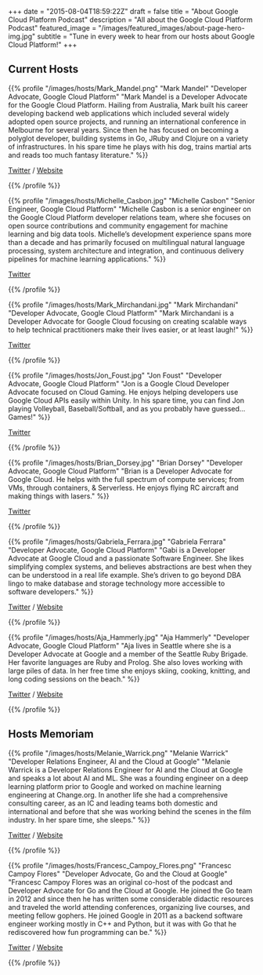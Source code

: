 +++
date = "2015-08-04T18:59:22Z"
draft = false
title = "About Google Cloud Platform Podcast"
description = "All about the Google Cloud Platform Podcast"
featured_image = "/images/featured_images/about-page-hero-img.jpg"
subtitle = "Tune in every week to hear from our hosts about Google Cloud Platform!"
+++


<div class="row">
   <div class="col-12 text-left">

   <h2>Current Hosts</h2>

   </div>

  <div class="col-12">

{{% profile 
	"/images/hosts/Mark_Mandel.png" 
	"Mark Mandel" 
	"Developer Advocate, Google Cloud Platform" 
	"Mark Mandel is a Developer Advocate for the Google Cloud Platform. Hailing from Australia, Mark built his career developing backend web applications which included several widely adopted open source projects, and running an international conference in Melbourne for several years. Since then he has focused on becoming a polyglot developer, building systems in Go, JRuby and Clojure on a variety of infrastructures. In his spare time he plays with his dog, trains martial arts and reads too much fantasy literature."
%}}

[Twitter](https://www.twitter.com/neurotic) / 
[Website](http://www.compoundtheory.com)

{{% /profile %}}

  </div>

  <div class="col-12">

{{% profile 
	"/images/hosts/Michelle_Casbon.jpg" 
	"Michelle Casbon" 
	"Senior Engineer, Google Cloud Platform"
	"Michelle Casbon is a senior engineer on the Google Cloud Platform developer relations team, where she focuses on open source contributions and community engagement for machine learning and big data tools. Michelle’s development experience spans more than a decade and has primarily focused on multilingual natural language processing, system architecture and integration, and continuous delivery pipelines for machine learning applications." 
%}}

[Twitter](https://twitter.com/texasmichelle)

{{% /profile %}}

   </div>

  <div class="col-12">

{{% profile 
	"/images/hosts/Mark_Mirchandani.jpg" 
	"Mark Mirchandani" 
	"Developer Advocate, Google Cloud Platform"
	"Mark Mirchandani is a Developer Advocate for Google Cloud focusing on creating scalable ways to help technical practitioners make their lives easier, or at least laugh!" 
%}}

[Twitter](https://twitter.com/markmirch)

{{% /profile %}}

   </div>

  <div class="col-12">

{{% profile 
	"/images/hosts/Jon_Foust.jpg" 
	"Jon Foust" 
	"Developer Advocate, Google Cloud Platform"
	"Jon is a Google Cloud Developer Advocate focused on Cloud Gaming. He enjoys helping developers use Google Cloud APIs easily within Unity. In his spare time, you can find Jon playing Volleyball, Baseball/Softball, and as you probably have guessed... Games!" 
%}}

[Twitter](https://twitter.com/syntxerror1)

{{% /profile %}}

   </div>

  <div class="col-12">

{{% profile 
	"/images/hosts/Brian_Dorsey.jpg" 
	"Brian Dorsey" 
	"Developer Advocate, Google Cloud Platform"
	"Brian is a Developer Advocate for Google Cloud. He helps with the full spectrum of compute services; from VMs, through containers, & Serverless. He enjoys flying RC aircraft and making things with lasers." 
%}}

[Twitter](https://twitter.com/briandorsey)

{{% /profile %}}

   </div>

  <div class="col-12">

{{% profile 
	"/images/hosts/Gabriela_Ferrara.jpg" 
	"Gabriela Ferrara" 
	"Developer Advocate, Google Cloud Platform"
	"Gabi is a Developer Advocate at Google Cloud and a passionate Software Engineer. She likes simplifying complex systems, and believes abstractions are best when they can be understood in a real life example. She’s driven to go beyond DBA lingo to make database and storage technology more accessible to software developers." 
%}}

[Twitter](https://twitter.com/gabidavila) / 
[Website](https://gabi.dev/)

{{% /profile %}}

   </div>
   
  <div class="col-12">

{{% profile 
	"/images/hosts/Aja_Hammerly.jpg" 
	"Aja Hammerly" 
	"Developer Advocate, Google Cloud Platform"
	"Aja lives in Seattle where she is a Developer Advocate at Google and a member of the Seattle Ruby Brigade. Her favorite languages are Ruby and Prolog. She also loves working with large piles of data. In her free time she enjoys skiing, cooking, knitting, and long coding sessions on the beach." 
%}}

[Twitter](https://twitter.com/the_thagomizer) / 
[Website](http://www.thagomizer.com/)

{{% /profile %}}

   </div>

   <div class="col-12 text-left mt-4">

   <h2>Hosts Memoriam</h2>

   </div>

  <div class="col-12">

{{% profile 
	"/images/hosts/Melanie_Warrick.png" 
	"Melanie Warrick" 
	"Developer Relations Engineer, AI and the Cloud at Google"
	"Melanie Warrick is a Developer Relations Engineer for AI and the Cloud at Google and speaks a lot about AI and ML. She was a founding engineer on a deep learning platform prior to Google and worked on machine learning engineering at Change.org. In another life she had a comprehensive consulting career, as an IC and leading teams both domestic and international and before that she was working behind the scenes in the film industry. In her spare time, she sleeps." 
%}}

[Twitter](https://www.twitter.com/nyghtowl) / 
[Website](http://www.nyghtowl.com/)

{{% /profile %}}

  </div>

  <div class="col-12">

{{% profile 
	"/images/hosts/Francesc_Campoy_Flores.png" 
	"Francesc Campoy Flores" 
	"Developer Advocate, Go and the Cloud at Google"
	"Francesc Campoy Flores was an original co-host of the podcast and Developer Advocate for Go and the Cloud at Google. He joined the Go team in 2012 and since then he has written some considerable didactic resources and traveled the world attending conferences, organizing live courses, and meeting fellow gophers. He joined Google in 2011 as a backend software engineer working mostly in C++ and Python, but it was with Go that he rediscovered how fun programming can be." 
%}}

[Twitter](https://www.twitter.com/francesc) / 
[Website](http://www.campoy.cat/)

{{% /profile %}}

  </div>
</div>
